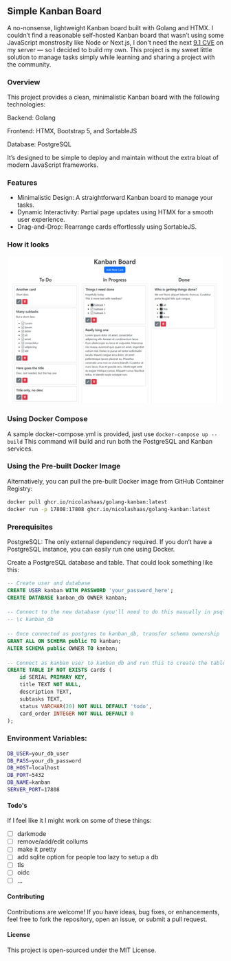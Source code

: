 ## Simple Kanban Board
A no-nonsense, lightweight Kanban board built with Golang and HTMX. I couldn’t find a reasonable self-hosted Kanban board that wasn’t using some JavaScript monstrosity like Node or Next.js, I don't need the next [9.1 CVE](https://github.com/advisories/GHSA-f82v-jwr5-mffw) on my server — so I decided to build my own. This project is my sweet little solution to manage tasks simply while learning and sharing a project with the community.

### Overview
This project provides a clean, minimalistic Kanban board with the following technologies:

Backend: Golang

Frontend: HTMX, Bootstrap 5, and SortableJS

Database: PostgreSQL

It’s designed to be simple to deploy and maintain without the extra bloat of modern JavaScript frameworks.

### Features
- Minimalistic Design: A straightforward Kanban board to manage your tasks.
- Dynamic Interactivity: Partial page updates using HTMX for a smooth user experience.
- Drag-and-Drop: Rearrange cards effortlessly using SortableJS.

### How it looks
![Screenshot](assets/Screenshot_v1.0.0.png "Screenshot")

### Using Docker Compose
A sample docker-compose.yml is provided, just use `docker-compose up --build`
This command will build and run both the PostgreSQL and Kanban services.

### Using the Pre-built Docker Image
Alternatively, you can pull the pre-built Docker image from GitHub Container Registry:

``` bash
docker pull ghcr.io/nicolashaas/golang-kanban:latest
docker run -p 17808:17808 ghcr.io/nicolashaas/golang-kanban:latest
```

### Prerequisites
PostgreSQL: The only external dependency required. If you don’t have a PostgreSQL instance, you can easily run one using Docker.

Create a PostgreSQL database and table. That could look something like this:
``` sql
-- Create user and database
CREATE USER kanban WITH PASSWORD 'your_password_here';
CREATE DATABASE kanban_db OWNER kanban;

-- Connect to the new database (you'll need to do this manually in psql)
-- \c kanban_db

-- Once connected as postgres to kanban_db, transfer schema ownership
GRANT ALL ON SCHEMA public TO kanban;
ALTER SCHEMA public OWNER TO kanban;

-- Connect as kanban user to kanban_db and run this to create the table
CREATE TABLE IF NOT EXISTS cards (
    id SERIAL PRIMARY KEY,
    title TEXT NOT NULL,
    description TEXT,
    subtasks TEXT,
    status VARCHAR(20) NOT NULL DEFAULT 'todo',
    card_order INTEGER NOT NULL DEFAULT 0
);

```

### Environment Variables:
``` bash
DB_USER=your_db_user
DB_PASS=your_db_password
DB_HOST=localhost
DB_PORT=5432
DB_NAME=kanban
SERVER_PORT=17808
```

#### Todo's
If I feel like it I might work on some of these things:
- [ ] darkmode
- [ ] remove/add/edit collums
- [ ] make it pretty
- [ ] add sqlite option for people too lazy to setup a db
- [ ] tls
- [ ] oidc
- [ ] ...

#### Contributing
Contributions are welcome! If you have ideas, bug fixes, or enhancements, feel free to fork the repository, open an issue, or submit a pull request.

#### License
This project is open-sourced under the MIT License.
